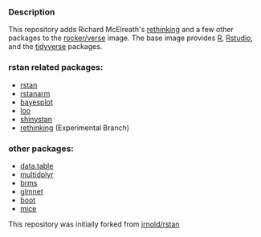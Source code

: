 ### Description

This repository adds Richard McElreath's [rethinking](https://github.com/rmcelreath/rethinking/tree/Experimental) and a few other packages to the [rocker/verse](https://registry.hub.docker.com/u/rocker/verse/) image. The base image provides [R](https://www.r-project.org/), [Rstudio](https://www.rstudio.com/), and the [tidyverse](https://www.tidyverse.org) packages.


### rstan related packages:
- [rstan](http://mc-stan.org/interfaces/rstan.html)
- [rstanarm](http://mc-stan.org/interfaces/rstanarm.html)
- [bayesplot](http://mc-stan.org/interfaces/bayesplot.html)
- [loo](http://mc-stan.org/interfaces/loo.html)
- [shinystan](http://mc-stan.org/interfaces/shinystan.html)
- [rethinking](https://github.com/rmcelreath/rethinking/tree/Experimental) (Experimental Branch)


### other packages:
- [data.table](https://cran.r-project.org/web/packages/data.table/index.html)
- [multidplyr](https://github.com/hadley/multidplyr)
- [brms](https://cran.r-project.org/web/packages/brms/index.html)
- [glmnet](https://cran.r-project.org/web/packages/glmnet/index.html)
- [boot](https://cran.r-project.org/web/packages/boot/index.html)
- [mice](https://cran.r-project.org/web/packages/mice/index.html)


This repository was initially forked from [jrnold/rstan](https://hub.docker.com/r/jrnold/rstan/)

